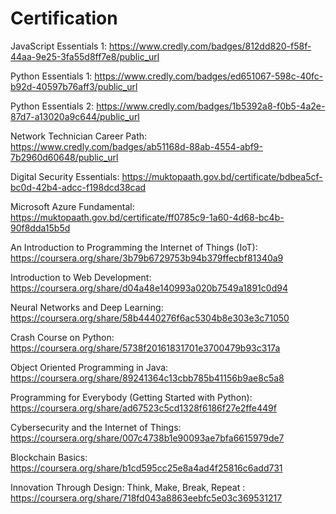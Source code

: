 # Certification
JavaScript Essentials 1: https://www.credly.com/badges/812dd820-f58f-44aa-9e25-3fa55d8ff7e8/public_url

Python Essentials 1: https://www.credly.com/badges/ed651067-598c-40fc-b92d-40597b76aff3/public_url

Python Essentials 2: https://www.credly.com/badges/1b5392a8-f0b5-4a2e-87d7-a13020a9c644/public_url

Network Technician Career Path: https://www.credly.com/badges/ab51168d-88ab-4554-abf9-7b2960d60648/public_url

Digital Security Essentials: https://muktopaath.gov.bd/certificate/bdbea5cf-bc0d-42b4-adcc-f198dcd38cad

Microsoft Azure Fundamental: https://muktopaath.gov.bd/certificate/ff0785c9-1a60-4d68-bc4b-90f8dda15b5d

An Introduction to Programming the Internet of Things (IoT): https://coursera.org/share/3b79b6729753b94b379ffecbf81340a9

Introduction to Web Development: https://coursera.org/share/d04a48e140993a020b7549a1891c0d94

Neural Networks and Deep Learning: https://coursera.org/share/58b4440276f6ac5304b8e303e3c71050

Crash Course on Python: https://coursera.org/share/5738f20161831701e3700479b93c317a

Object Oriented Programming in Java: https://coursera.org/share/89241364c13cbb785b41156b9ae8c5a8

Programming for Everybody (Getting Started with Python): https://coursera.org/share/ad67523c5cd1328f6186f27e2ffe449f

Cybersecurity and the Internet of Things: https://coursera.org/share/007c4738b1e90093ae7bfa6615979de7

Blockchain Basics: https://coursera.org/share/b1cd595cc25e8a4ad4f25816c6add731

Innovation Through Design: Think, Make, Break, Repeat : https://coursera.org/share/718fd043a8863eebfc5e03c369531217
